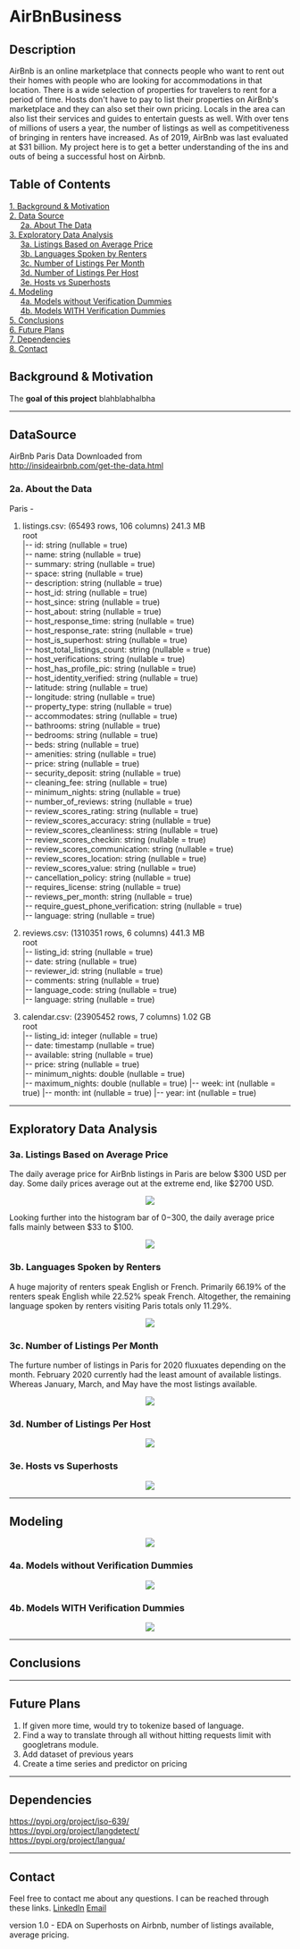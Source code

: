 # **AirBnBusiness**  
## Description  
AirBnb is an online marketplace that connects people who want to rent out their homes with people who are looking for accommodations in that location. There is a wide selection of properties for travelers to rent for a period of time. Hosts don't have to pay to list their properties on AirBnb's marketplace and they can also set their own pricing. Locals in the area can also list their services and guides to entertain guests as well. With over tens of millions of users a year, the number of listings as well as competitiveness of bringing in renters have increased. As of 2019, AirBnb was last evaluated at $31 billion. My project here is to get a better understanding of the ins and outs of being a successful host on Airbnb. 


## Table of Contents
[1. Background & Motivation](#Background&Motivation)<br>
[2. Data Source](#DataSource)<br>
    &nbsp;&nbsp;&nbsp;&nbsp;&nbsp;[2a. About The Data](#data)<br>
[3. Exploratory Data Analysis](#EDA)<br>
    &nbsp;&nbsp;&nbsp;&nbsp;&nbsp;[3a. Listings Based on Average Price](#3a)<br>
    &nbsp;&nbsp;&nbsp;&nbsp;&nbsp;[3b. Languages Spoken by Renters](#3b)<br>
    &nbsp;&nbsp;&nbsp;&nbsp;&nbsp;[3c. Number of Listings Per Month](#3c)<br>
    &nbsp;&nbsp;&nbsp;&nbsp;&nbsp;[3d. Number of Listings Per Host](#3d)<br>
    &nbsp;&nbsp;&nbsp;&nbsp;&nbsp;[3e. Hosts vs Superhosts](#3e)<br>
[4. Modeling](#Modeling)<br>
    &nbsp;&nbsp;&nbsp;&nbsp;&nbsp;[4a. Models without Verification Dummies](#4a)<br>
    &nbsp;&nbsp;&nbsp;&nbsp;&nbsp;[4b. Models WITH Verification Dummies](#4b)<br>
[5. Conclusions](#Conclusions)<br>
[6. Future Plans](#FuturePlans)<br>
[7. Dependencies](#Dependencies)<br>
[8. Contact](#Contact)<br>

## <a id="Background&Motivation">Background & Motivation</a>
The **goal of this project** blahblabhalbha

---
## <a id="DataSource">DataSource</a>
AirBnb Paris Data Downloaded from   
http://insideairbnb.com/get-the-data.html  

### <a id="data">2a. About the Data</a>
Paris -   
1. listings.csv: (65493 rows, 106 columns) 241.3 MB  
root  
 |-- id: string (nullable = true)  
 |-- name: string (nullable = true)  
 |-- summary: string (nullable = true)  
 |-- space: string (nullable = true)  
 |-- description: string (nullable = true)  
 |-- host_id: string (nullable = true)  
 |-- host_since: string (nullable = true)  
 |-- host_about: string (nullable = true)  
 |-- host_response_time: string (nullable = true)  
 |-- host_response_rate: string (nullable = true)  
 |-- host_is_superhost: string (nullable = true)  
 |-- host_total_listings_count: string (nullable = true)  
 |-- host_verifications: string (nullable = true)  
 |-- host_has_profile_pic: string (nullable = true)  
 |-- host_identity_verified: string (nullable = true)  
 |-- latitude: string (nullable = true)  
 |-- longitude: string (nullable = true)  
 |-- property_type: string (nullable = true)  
 |-- accommodates: string (nullable = true)  
 |-- bathrooms: string (nullable = true)  
 |-- bedrooms: string (nullable = true)  
 |-- beds: string (nullable = true)  
 |-- amenities: string (nullable = true)  
 |-- price: string (nullable = true)  
 |-- security_deposit: string (nullable = true)  
 |-- cleaning_fee: string (nullable = true)  
 |-- minimum_nights: string (nullable = true)  
 |-- number_of_reviews: string (nullable = true)  
 |-- review_scores_rating: string (nullable = true)  
 |-- review_scores_accuracy: string (nullable = true)  
 |-- review_scores_cleanliness: string (nullable = true)  
 |-- review_scores_checkin: string (nullable = true)  
 |-- review_scores_communication: string (nullable = true)  
 |-- review_scores_location: string (nullable = true)  
 |-- review_scores_value: string (nullable = true)  
 |-- cancellation_policy: string (nullable = true)  
 |-- requires_license: string (nullable = true)  
 |-- reviews_per_month: string (nullable = true)  
 |-- require_guest_phone_verification: string (nullable = true)  
 |-- language: string (nullable = true)  
   
2. reviews.csv: (1310351 rows, 6 columns) 441.3 MB  
root  
 |-- listing_id: string (nullable = true)  
 |-- date: string (nullable = true)  
 |-- reviewer_id: string (nullable = true)  
 |-- comments: string (nullable = true)  
 |-- language_code: string (nullable = true)  
 |-- language: string (nullable = true)  

3. calendar.csv: (23905452 rows, 7 columns) 1.02 GB  
root  
 |-- listing_id: integer (nullable = true)  
 |-- date: timestamp (nullable = true)  
 |-- available: string (nullable = true)  
 |-- price: string (nullable = true)  
 |-- minimum_nights: double (nullable = true)  
 |-- maximum_nights: double (nullable = true)
 |-- week: int (nullable = true)
 |-- month: int (nullable = true)
 |-- year: int (nullable = true)
 
---
## <a id="EDA">Exploratory Data Analysis</a>
### <a id="3a">3a. Listings Based on Average Price</a>
The daily average price for AirBnb listings in Paris are below $300 USD per day. Some daily prices average out at the extreme
end, like $2700 USD.
<p align="center"><img src="AirBnb Capstone Graphs/1.1 Hist - Listings based on daily price.png"></p>

Looking further into the histogram bar of $0-$300, the daily average price falls mainly between $33 to $100. 
<p align="center"><img src="AirBnb Capstone Graphs/1.2 Hist - Inner Listings based on daily price.png"></p>

### <a id="3b">3b. Languages Spoken by Renters</a>
A huge majority of renters speak English or French. Primarily 66.19% of the renters speak English while 22.52% speak French.
Altogether, the remaining language spoken by renters visiting Paris totals only 11.29%.
<p align="center"><img src="AirBnb Capstone Graphs/2. Language Based of Renters.png"></p>

### <a id="3c">3c. Number of Listings Per Month</a>
The furture number of listings in Paris for 2020 fluxuates depending on the month. February 2020 currently had the least
amount of available listings. Whereas January, March, and May have the most listings available. 
<p align="center"><img src="AirBnb Capstone Graphs/3. Number of Listings per Month.png"></p>

### <a id="3d">3d. Number of Listings Per Host</a>
<p align="center"><img src="AirBnb Capstone Graphs/4.1 Number of Listings per host.png"></p>

### <a id="3e">3e. Hosts vs Superhosts</a>
<p align="center"><img src="AirBnb Capstone Graphs/4.2 Inner Number of Listings per host.png"></p>

---
## <a id="Modeling">Modeling</a>
<p align="center"><img src="AirBnb Capstone Graphs/1.1 Hist - Listings based on daily price.png"></p>

### <a id="4a">4a. Models without Verification Dummies</a>
 <p align="center"><img src="AirBnb Capstone Graphs/1.1 Hist - Listings based on daily price.png"></p>

### <a id="4b">4b. Models WITH Verification Dummies</a>
<p align="center"><img src="AirBnb Capstone Graphs/1.1 Hist - Listings based on daily price.png"></p>

---
## <a id="Conclusions">Conclusions</a>


---
## <a id="FuturePlans">Future Plans</a>
1. If given more time, would try to tokenize based of language.  
2. Find a way to translate through all without hitting requests limit with googletrans module.
3. Add dataset of previous years  
4. Create a time series and predictor on pricing

---
## <a id="Dependencies">Dependencies</a>
https://pypi.org/project/iso-639/  
https://pypi.org/project/langdetect/  
https://pypi.org/project/langua/  

---
## <a id="Contact">Contact</a>
Feel free to contact me about any questions. I can be reached through these links.
[LinkedIn](https://www.linkedin.com/in/winrichsy/)
[Email](winrichsy@gmail.com)
  
version 1.0 - EDA on Superhosts on Airbnb, number of listings available, average pricing. 
